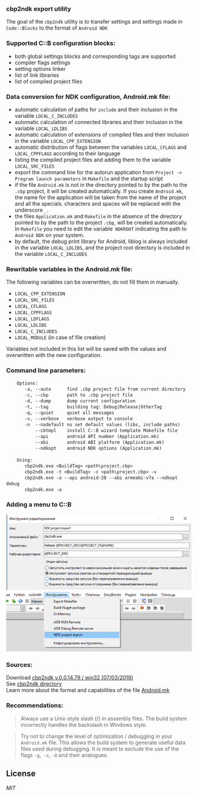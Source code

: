 ### cbp2ndk export utility

The goal of the `cbp2ndk` utility is to transfer settings and settings made in `Code::Blocks` to the format of `Android NDK`

### Supported C::B configuration blocks:

- both global settings blocks and corresponding tags are supported  
- compiler flags settings  
- setting options linker  
- list of link libraries  
- list of compiled project files  


### Data conversion for NDK configuration, Android.mk file:

- automatic calculation of paths for `include` and their inclusion in the variable `LOCAL_C_INCLUDES`  
- automatic calculation of connected libraries and their inclusion in the variable `LOCAL_LDLIBS`  
- automatic calculation of extensions of compiled files and their inclusion in the variable `LOCAL_CPP_EXTENSION`  
- automatic distribution of flags between the variables `LOCAL_CFLAGS` and `LOCAL_CPPFLAGS` according to their language  
- listing the compiled project files and adding them to the variable `LOCAL_SRC_FILES`  
- export the command line for the autorun application from `Project -> Program launch parameters` in `Makefile` and the startup script  
- if the file `Android.mk` is not in the directory pointed to by the path to the `.cbp` project, it will be created automatically.  If you create `Android.mk`, the name for the application will be taken from the name of the project and all the specials.  characters and spaces will be replaced with the underscore `_`.  
- the files `Application.mk` and `Makefile` in the absence of the directory pointed to by the path to the project `.cbp`, will be created automatically.  In `Makefile` you need to edit the variable` NDKROOT` indicating the path to `Android NDK` on your system.  
- by default, the debug print library for Android, liblog is always included in the variable `LOCAL_LDLIBS`, and the project root directory is included in the variable `LOCAL_C_INCLUDES`  


### Rewritable variables in the Android.mk file:

The following variables can be overwritten, do not fill them in manually.

- `LOCAL_CPP_EXTENSION`  
- `LOCAL_SRC_FILES`  
- `LOCAL_CFLAGS`  
- `LOCAL_CPPFLAGS`  
- `LOCAL_LDFLAGS`  
- `LOCAL_LDLIBS`  
- `LOCAL_C_INCLUDES`  
- `LOCAL_MODULE` (in case of file creation)  

Variables not included in this list will be saved with the values ​​and overwritten with the new configuration.

### Command line parameters:

        Options:
           -a, --auto      find .cbp project file from current directory
           -c, --cbp       path to .cbp project file
           -d, --dump      dump current configuration
           -t, --tag       building tag: Debug|Release|OtherTag
           -q, --quiet     quiet all messages
           -v, --verbose   verbose output to console
           -n  --nodefault no set default values (libs, include paths)
               --cbtmpl    install C::B wizard template Makefile file
               --api       android API number (Application.mk)
               --abi       android ABI platform (Application.mk)
               --ndkopt    android NDK options (Application.mk)

        Using:
           cbp2ndk.exe <BuildTag> <path\project.cbp>
           cbp2ndk.exe -t <BuildTag> -c <path\project.cbp> -v
           cbp2ndk.exe -a --api android-28 --abi armeabi-v7a --ndkopt debug
           cbp2ndk.exe -a


### Adding a menu to C::B

![cbp2ndk menu in CodeBlocks](img/Image15.png)

### Sources:

Download [cbp2ndk v.0.0.14.79 / win32 (07/03/2019)](https://clnviewer.github.io/Code-Blocks-Android-NDK/cbp2ndk.zip)  
See [cbp2ndk directory](https://github.com/ClnViewer/Code-Blocks-Android-NDK/tree/master/cbp2ndk)  
Learn more about the format and capabilities of the file [Android.mk](https://developer.android.com/ndk/guides/android_mk)  
 

### Recommendations:

> Always use a Unix-style slash (/) in assembly files.  The build system incorrectly handles the backslash in Windows style.  


> Try not to change the level of optimization / debugging in your `Android.mk` file.  This allows the build system to generate useful data files used during debugging.  It is meant to exclude the use of the flags `-g`,` -s`, `-O` and their analogues.  
 
## License
 
  _MIT_
 
  
 
